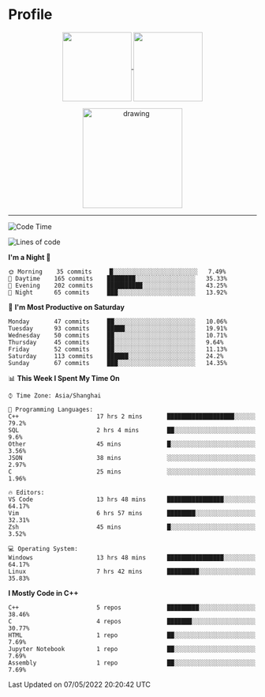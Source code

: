 # Profile

<p align="center">
  <a href="https://github.com/SourVoice">
    <img
      align="center"
      height="140em"
      src="https://github-readme-stats.vercel.app/api?username=SourVoice&show_icons=true&include_all_commits=true&count_private=true&theme=tokyonight"
    />
  </a>
  <a href="https://github.com/SourVoice">
    <img
      align="center"
      height="140em"
      src="https://github-readme-stats.vercel.app/api/top-langs/?username=SourVoice&show_icons=true&include_all_commits=true&count_private=true&layout=compact&theme=tokyonight"
    />
  </a>
</p>

<p align="center">
   <a href="https://github.com/SourVoice">
    <img
      align="center"
      height="202em"
      alt="drawing"
      src="https://activity-graph.herokuapp.com/graph?username=SourVoice&theme=react-dark"
    />
  </a>
</p>

---
<!--START_SECTION:waka-->
![Code Time](http://img.shields.io/badge/Code%20Time-0-blue)

![Lines of code](https://img.shields.io/badge/From%20Hello%20World%20I%27ve%20Written-248%20Thousand%20lines%20of%20code-blue)

**I'm a Night 🦉** 

```text
🌞 Morning    35 commits     █░░░░░░░░░░░░░░░░░░░░░░░░   7.49% 
🌆 Daytime    165 commits    ████████░░░░░░░░░░░░░░░░░   35.33% 
🌃 Evening    202 commits    ██████████░░░░░░░░░░░░░░░   43.25% 
🌙 Night      65 commits     ███░░░░░░░░░░░░░░░░░░░░░░   13.92%

```
📅 **I'm Most Productive on Saturday** 

```text
Monday       47 commits     ██░░░░░░░░░░░░░░░░░░░░░░░   10.06% 
Tuesday      93 commits     █████░░░░░░░░░░░░░░░░░░░░   19.91% 
Wednesday    50 commits     ██░░░░░░░░░░░░░░░░░░░░░░░   10.71% 
Thursday     45 commits     ██░░░░░░░░░░░░░░░░░░░░░░░   9.64% 
Friday       52 commits     ██░░░░░░░░░░░░░░░░░░░░░░░   11.13% 
Saturday     113 commits    ██████░░░░░░░░░░░░░░░░░░░   24.2% 
Sunday       67 commits     ███░░░░░░░░░░░░░░░░░░░░░░   14.35%

```


📊 **This Week I Spent My Time On** 

```text
⌚︎ Time Zone: Asia/Shanghai

💬 Programming Languages: 
C++                      17 hrs 2 mins       ███████████████████░░░░░░   79.2% 
SQL                      2 hrs 4 mins        ██░░░░░░░░░░░░░░░░░░░░░░░   9.6% 
Other                    45 mins             █░░░░░░░░░░░░░░░░░░░░░░░░   3.56% 
JSON                     38 mins             ░░░░░░░░░░░░░░░░░░░░░░░░░   2.97% 
C                        25 mins             ░░░░░░░░░░░░░░░░░░░░░░░░░   1.96%

🔥 Editors: 
VS Code                  13 hrs 48 mins      ████████████████░░░░░░░░░   64.17% 
Vim                      6 hrs 57 mins       ████████░░░░░░░░░░░░░░░░░   32.31% 
Zsh                      45 mins             █░░░░░░░░░░░░░░░░░░░░░░░░   3.52%

💻 Operating System: 
Windows                  13 hrs 48 mins      ████████████████░░░░░░░░░   64.17% 
Linux                    7 hrs 42 mins       █████████░░░░░░░░░░░░░░░░   35.83%

```

**I Mostly Code in C++** 

```text
C++                      5 repos             █████████░░░░░░░░░░░░░░░░   38.46% 
C                        4 repos             ███████░░░░░░░░░░░░░░░░░░   30.77% 
HTML                     1 repo              ██░░░░░░░░░░░░░░░░░░░░░░░   7.69% 
Jupyter Notebook         1 repo              ██░░░░░░░░░░░░░░░░░░░░░░░   7.69% 
Assembly                 1 repo              ██░░░░░░░░░░░░░░░░░░░░░░░   7.69%

```



 Last Updated on 07/05/2022 20:20:42 UTC
<!--END_SECTION:waka-->
